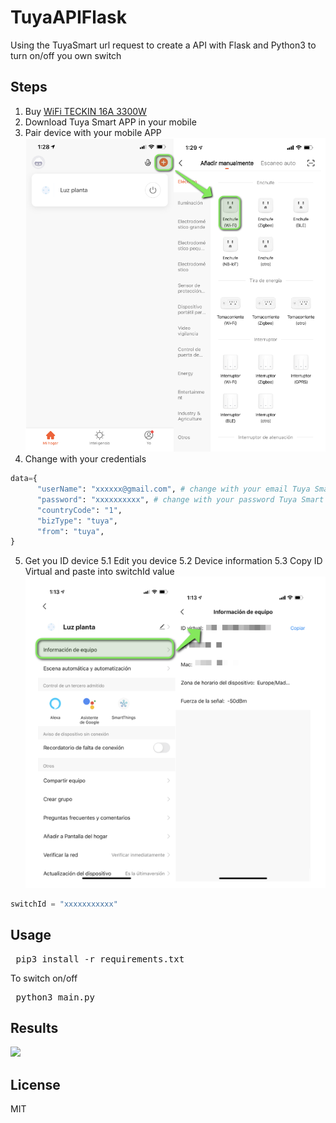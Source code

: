 # TuyaAPIFlask

Using the TuyaSmart url request to create a API with Flask and Python3 to turn on/off you own switch


## Steps

1. Buy [WiFi TECKIN 16A 3300W](https://www.amazon.es/Inteligente-TECKIN-Temporizador-Aplicaciones-Cualquier/dp/B07SK1CVVV/ref=sr_1_16?__mk_es_ES=%C3%85M%C3%85%C5%BD%C3%95%C3%91&dchild=1&keywords=teckin&qid=1605567893&sr=8-16)
2. Download Tuya Smart APP in your mobile
3. Pair device with your mobile APP
![](https://raw.githubusercontent.com/Neorichi/tuyaAPIFlask/main/images/1.png)
4. Change with your credentials

```python
data={
      "userName": "xxxxxx@gmail.com", # change with your email Tuya Smart APP
      "password": "xxxxxxxxxx", # change with your password Tuya Smart APP
      "countryCode": "1",
      "bizType": "tuya",
      "from": "tuya",
}
```
5. Get you ID device
5.1 Edit you device
5.2 Device information
5.3 Copy ID Virtual and paste into switchId value
![](https://raw.githubusercontent.com/Neorichi/tuyaAPIFlask/main/images/2.png)

```python
switchId = "xxxxxxxxxxx"
```

## Usage

<pre> pip3 install -r requirements.txt </pre>

To switch on/off
<pre> python3 main.py </pre>

## Results
![](https://raw.githubusercontent.com/Neorichi/tuyaAPIFlask/main/images/3.gif)

License
----

MIT
